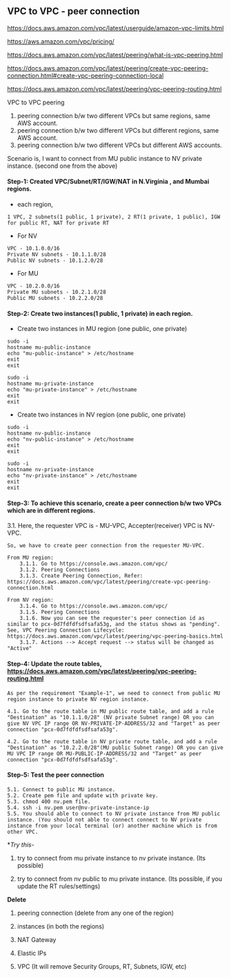 ## VPC to VPC - peer connection

https://docs.aws.amazon.com/vpc/latest/userguide/amazon-vpc-limits.html

https://aws.amazon.com/vpc/pricing/

https://docs.aws.amazon.com/vpc/latest/peering/what-is-vpc-peering.html

https://docs.aws.amazon.com/vpc/latest/peering/create-vpc-peering-connection.html#create-vpc-peering-connection-local

https://docs.aws.amazon.com/vpc/latest/peering/vpc-peering-routing.html

VPC to VPC peering

1. peering connection b/w two different VPCs but same regions, same AWS account.
2. peering connection b/w two different VPCs but different regions, same AWS account.
3. peering connection b/w two different VPCs but different AWS accounts.

Scenario is, I want to connect from MU public instance to NV private instance. (second one from the above) 

#### Step-1: Created VPC/Subnet/RT/IGW/NAT in N.Virginia , and Mumbai regions.

   * each region, 
	
	1 VPC, 2 subnets(1 public, 1 private), 2 RT(1 private, 1 public), IGW for public RT, NAT for private RT

   * For NV 
   
	VPC - 10.1.0.0/16
	Private NV subnets - 10.1.1.0/28
	Public NV subnets - 10.1.2.0/28

   * For MU

	VPC - 10.2.0.0/16
	Private MU subnets - 10.2.1.0/28
	Public MU subnets - 10.2.2.0/28

#### Step-2: Create two instances(1 public, 1 private) in each region.

   * Create two instances in MU region (one public, one private)

	sudo -i
	hostname mu-public-instance
	echo "mu-public-instance" > /etc/hostname
	exit
	exit

	sudo -i
	hostname mu-private-instance
	echo "mu-private-instance" > /etc/hostname
	exit
	exit

   * Create two instances in NV region (one public, one private)

	sudo -i
	hostname nv-public-instance
	echo "nv-public-instance" > /etc/hostname
	exit
	exit

	sudo -i
	hostname nv-private-instance
	echo "nv-private-instance" > /etc/hostname
	exit
	exit

#### Step-3: To achieve this scenario, create a peer connection b/w two VPCs which are in different regions.

   3.1. Here, the requester VPC is - MU-VPC, Accepter(receiver) VPC is NV-VPC.
	
	So, we have to create peer connection from the requester MU-VPC.

	From MU region:
		3.1.1. Go to https://console.aws.amazon.com/vpc/
		3.1.2. Peering Connections
		3.1.3. Create Peering Connection, Refer: https://docs.aws.amazon.com/vpc/latest/peering/create-vpc-peering-connection.html
		
	From NV region:
		3.1.4. Go to https://console.aws.amazon.com/vpc/
		3.1.5. Peering Connections
		3.1.6. Now you can see the requester's peer connection id as similar to pcx-0d7fdfdfsdfsafa53g, and the status shows as "pending". See, VPC Peering Connection Lifecycle: https://docs.aws.amazon.com/vpc/latest/peering/vpc-peering-basics.html
		3.1.7. Actions --> Accept request --> status will be changed as "Active"

#### Step-4: Update the route tables, https://docs.aws.amazon.com/vpc/latest/peering/vpc-peering-routing.html

	As per the requirement "Example-1", we need to connect from public MU region instance to private NV region instance.
	
	4.1. Go to the route table in MU public route table, and add a rule "Destination" as "10.1.1.0/28" (NV private Subnet range) OR you can give NV VPC IP range OR NV-PRIVATE-IP-ADDRESS/32 and "Target" as peer connection "pcx-0d7fdfdfsdfsafa53g".
	
	4.2. Go to the route table in NV private route table, and add a rule "Destination" as "10.2.2.0/28"(MU public Subnet range) OR you can give MU VPC IP range OR MU-PUBLIC-IP-ADDRESS/32 and "Target" as peer connection "pcx-0d7fdfdfsdfsafa53g".

#### Step-5: Test the peer connection

	5.1. Connect to public MU instance.
	5.2. Create pem file and update with private key.
	5.3. chmod 400 nv.pem file.
	5.4. ssh -i nv.pem user@nv-private-instance-ip
	5.5. You should able to connect to NV private instance from MU public instance. (You should not able to connect connect to NV private instance from your local terminal (or) another machine which is from other VPC.
	
**Try this*-

1. try to connect from mu private instance to nv private instance. (Its possible)

2. try to connect from nv public to mu private instance. (Its possible, if you update the RT rules/settings)

**Delete**

1. peering connection (delete from any one of the region)

2. instances (in both the regions)

3. NAT Gateway

4. Elastic IPs

5. VPC (It will remove Security Groups, RT, Subnets, IGW, etc)
